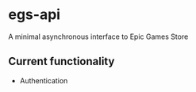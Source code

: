 # egs-api

A minimal asynchronous interface to Epic Games Store

## Current functionality
 - Authentication